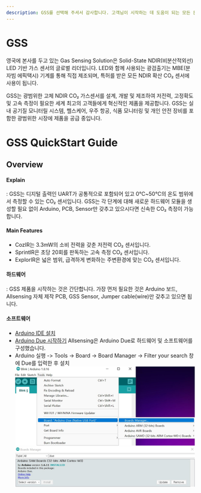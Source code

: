 ```yaml
---
description: GSS를 선택해 주셔서 감사합니다. 고객님이 시작하는 데 도움이 되는 모든 문서를 제공하였습니다📜
---
```


# GSS

영국에 본사를 두고 있는 Gas Sensing Solution은 Solid-State NDIR(비분산적외선) LED 기반 가스 센서의 글로벌 리더입니다.
LED와 함께 사용되는 광검출기는 MBE(분자빔 에픽택시) 기계를 통해 직접 제조되며, 특허를 받은 모든 NDIR 확산 CO₂ 센서에 사용이 됩니다.

GSS는 광범위한 고체 NDIR CO₂ 가스센서를 설계, 개발 및 제조하여 저전력, 고정확도 및 고속 측정이 필요한 세계 최고의 고객들에게 혁신적인
제품을 제공합니다. GSS는 실내 공기질 모니터릴 시스템, 헬스케어, 우주 항공, 식품 모니터링 및 개인 안전 장비를 포함한 광범위한 시장에
제품을 공급 중입니다.

# GSS QuickStart Guide

## Overview

#### Explain
: GSS는 디지털 출력인 UART가 공통적으로 포함되어 있고 0℃~50℃의 온도 범위에서 측정할 수 있는 CO₂ 센서입니다.
  GSS는 각 단계에 대해 새로운 하드웨어 모듈을 생성할 필요 없이 Arduino, PCB, Sensor만 갖추고 있으시다면 신속한 CO₂ 측정이 가능합니다.
#### Main Features
* CozIR는 3.3mW의 소비 전력을 갖춘 저전력 CO₂ 센서입니다.
* SprintlR은 초당 20회를 판독하는 고속 측정 CO₂ 센서입니다.
* ExplorlR은 넓은 범위, 급격하게 변화하는 주변환경에 맞는 CO₂ 센서입니다.

#### 하드웨어
: GSS 제품을 시작하는 것은 간단합니다. 가장 먼저 필요한 것은 Arduino 보드, Allsensing 자체 제작 PCB, GSS Sensor, Jumper cable(wire)만
갖추고 있으면 됩니다.
#### 소프트웨어
* [Arduino IDE 설치](https://www.arduino.cc/en/software)
* [Arduino Due 시작하기](https://www.arduino.cc/en/Guide/ArduinoDue)
Allsensing은 Arduino Due로 하드웨어 및 소프트웨어를 구성했습니다.
* Arduino 실행 -> Tools -> Board -> Board Manager -> Filter your search 창에 Due를 입력한 후 설치
![](<../../.gitbook/assets/화면 캡처 2021-12-02 145945.jpg>) ![](<../../.gitbook/assets/화면 캡처 2021-12-02 145808.jpg>)
